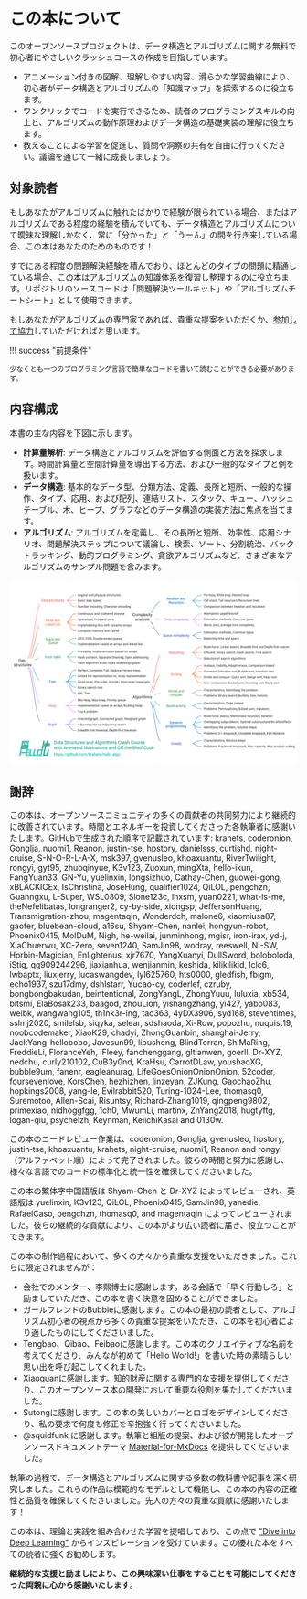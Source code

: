 # この本について

このオープンソースプロジェクトは、データ構造とアルゴリズムに関する無料で初心者にやさしいクラッシュコースの作成を目指しています。

- アニメーション付きの図解、理解しやすい内容、滑らかな学習曲線により、初心者がデータ構造とアルゴリズムの「知識マップ」を探索するのに役立ちます。
- ワンクリックでコードを実行できるため、読者のプログラミングスキルの向上と、アルゴリズムの動作原理およびデータ構造の基礎実装の理解に役立ちます。
- 教えることによる学習を促進し、質問や洞察の共有を自由に行ってください。議論を通じて一緒に成長しましょう。

## 対象読者

もしあなたがアルゴリズムに触れたばかりで経験が限られている場合、またはアルゴリズムである程度の経験を積んでいても、データ構造とアルゴリズムについて曖昧な理解しかなく、常に「分かった」と「うーん」の間を行き来している場合、この本はあなたのためのものです！

すでにある程度の問題解決経験を積んでおり、ほとんどのタイプの問題に精通している場合、この本はアルゴリズムの知識体系を復習し整理するのに役立ちます。リポジトリのソースコードは「問題解決ツールキット」や「アルゴリズムチートシート」として使用できます。

もしあなたがアルゴリズムの専門家であれば、貴重な提案をいただくか、[参加して協力](https://www.hello-algo.com/chapter_appendix/contribution/)していただければと思います。

!!! success "前提条件"

    少なくとも一つのプログラミング言語で簡単なコードを書いて読むことができる必要があります。

## 内容構成

本書の主な内容を下図に示します。

- **計算量解析**: データ構造とアルゴリズムを評価する側面と方法を探求します。時間計算量と空間計算量を導出する方法、および一般的なタイプと例を扱います。
- **データ構造**: 基本的なデータ型、分類方法、定義、長所と短所、一般的な操作、タイプ、応用、および配列、連結リスト、スタック、キュー、ハッシュテーブル、木、ヒープ、グラフなどのデータ構造の実装方法に焦点を当てます。
- **アルゴリズム**: アルゴリズムを定義し、その長所と短所、効率性、応用シナリオ、問題解決ステップについて議論し、検索、ソート、分割統治、バックトラッキング、動的プログラミング、貪欲アルゴリズムなど、さまざまなアルゴリズムのサンプル問題を含みます。

![本書の主な内容](about_the_book.assets/hello_algo_mindmap.png)

## 謝辞

この本は、オープンソースコミュニティの多くの貢献者の共同努力により継続的に改善されています。時間とエネルギーを投資してくださった各執筆者に感謝いたします。GitHubで生成された順序で記載されています: krahets, coderonion, Gonglja, nuomi1, Reanon, justin-tse, hpstory, danielsss, curtishd, night-cruise, S-N-O-R-L-A-X, msk397, gvenusleo, khoaxuantu, RiverTwilight, rongyi, gyt95, zhuoqinyue, K3v123, Zuoxun, mingXta, hello-ikun, FangYuan33, GN-Yu, yuelinxin, longsizhuo, Cathay-Chen, guowei-gong, xBLACKICEx, IsChristina, JoseHung, qualifier1024, QiLOL, pengchzn, Guanngxu, L-Super, WSL0809, Slone123c, lhxsm, yuan0221, what-is-me, theNefelibatas, longranger2, cy-by-side, xiongsp, JeffersonHuang, Transmigration-zhou, magentaqin, Wonderdch, malone6, xiaomiusa87, gaofer, bluebean-cloud, a16su, Shyam-Chen, nanlei, hongyun-robot, Phoenix0415, MolDuM, Nigh, he-weilai, junminhong, mgisr, iron-irax, yd-j, XiaChuerwu, XC-Zero, seven1240, SamJin98, wodray, reeswell, NI-SW, Horbin-Magician, Enlightenus, xjr7670, YangXuanyi, DullSword, boloboloda, iStig, qq909244296, jiaxianhua, wenjianmin, keshida, kilikilikid, lclc6, lwbaptx, liuxjerry, lucaswangdev, lyl625760, hts0000, gledfish, fbigm, echo1937, szu17dmy, dshlstarr, Yucao-cy, coderlef, czruby, bongbongbakudan, beintentional, ZongYangL, ZhongYuuu, luluxia, xb534, bitsmi, ElaBosak233, baagod, zhouLion, yishangzhang, yi427, yabo083, weibk, wangwang105, th1nk3r-ing, tao363, 4yDX3906, syd168, steventimes, sslmj2020, smilelsb, siqyka, selear, sdshaoda, Xi-Row, popozhu, nuquist19, noobcodemaker, XiaoK29, chadyi, ZhongGuanbin, shanghai-Jerry, JackYang-hellobobo, Javesun99, lipusheng, BlindTerran, ShiMaRing, FreddieLi, FloranceYeh, iFleey, fanchenggang, gltianwen, goerll, Dr-XYZ, nedchu, curly210102, CuB3y0nd, KraHsu, CarrotDLaw, youshaoXG, bubble9um, fanenr, eagleanurag, LifeGoesOnionOnionOnion, 52coder, foursevenlove, KorsChen, hezhizhen, linzeyan, ZJKung, GaochaoZhu, hopkings2008, yang-le, Evilrabbit520, Turing-1024-Lee, thomasq0, Suremotoo, Allen-Scai, Risuntsy, Richard-Zhang1019, qingpeng9802, primexiao, nidhoggfgg, 1ch0, MwumLi, martinx, ZnYang2018, hugtyftg, logan-qiu, psychelzh, Keynman, KeiichiKasai and 0130w.

この本のコードレビュー作業は、coderonion, Gonglja, gvenusleo, hpstory, justin‐tse, khoaxuantu, krahets, night-cruise, nuomi1, Reanon and rongyi（アルファベット順）によって完了されました。彼らの時間と努力に感謝し、様々な言語でのコードの標準化と統一性を確保してくださいました。

この本の繁体字中国語版は Shyam-Chen と Dr-XYZ によってレビューされ、英語版は yuelinxin, K3v123, QiLOL, Phoenix0415, SamJin98, yanedie, RafaelCaso, pengchzn, thomasq0, and magentaqin によってレビューされました。彼らの継続的な貢献により、この本がより広い読者に届き、役立つことができます。

この本の制作過程において、多くの方々から貴重な支援をいただきました。これらに限定されませんが：

- 会社でのメンター、李熙博士に感謝します。ある会話で「早く行動しろ」と励ましていただき、この本を書く決意を固めることができました。
- ガールフレンドのBubbleに感謝します。この本の最初の読者として、アルゴリズム初心者の視点から多くの貴重な提案をいただき、この本を初心者により適したものにしてくださいました。
- Tengbao、Qibao、Feibaoに感謝します。この本のクリエイティブな名前を考えてくださり、みんなが初めて「Hello World!」を書いた時の素晴らしい思い出を呼び起こしてくれました。
- Xiaoquanに感謝します。知的財産に関する専門的な支援を提供してくださり、このオープンソース本の開発において重要な役割を果たしてくださいました。
- Sutongに感謝します。この本の美しいカバーとロゴをデザインしてくださり、私の要求で何度も修正を辛抱強く行ってくださいました。
- @squidfunk に感謝します。執筆と組版の提案、および彼が開発したオープンソースドキュメントテーマ [Material-for-MkDocs](https://github.com/squidfunk/mkdocs-material/tree/master) を提供してくださいました。

執筆の過程で、データ構造とアルゴリズムに関する多数の教科書や記事を深く研究しました。これらの作品は模範的なモデルとして機能し、この本の内容の正確性と品質を確保してくださいました。先人の方々の貴重な貢献に感謝いたします！

この本は、理論と実践を組み合わせた学習を提唱しており、この点で ["Dive into Deep Learning"](https://github.com/d2l-ai/d2l-en) からインスピレーションを受けています。この優れた本をすべての読者に強くお勧めします。

**継続的な支援と励ましにより、この興味深い仕事をすることを可能にしてくださった両親に心から感謝いたします**。